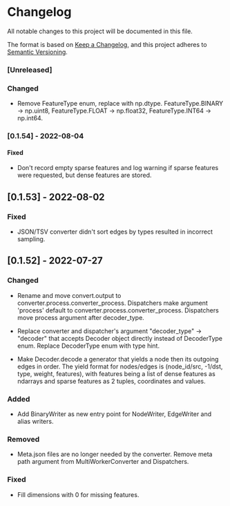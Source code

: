 # Changelog
All notable changes to this project will be documented in this file.

The format is based on [Keep a Changelog](https://keepachangelog.com/en/1.0.0/),
and this project adheres to [Semantic Versioning](https://semver.org/spec/v2.0.0.html).

### [Unreleased]

### Changed
* Remove FeatureType enum, replace with np.dtype. FeatureType.BINARY -> np.uint8, FeatureType.FLOAT -> np.float32, FeatureType.INT64 -> np.int64.

### [0.1.54] - 2022-08-04

#### Fixed
- Don't record empty sparse features and log warning if sparse features were requested, but dense features are stored.

## [0.1.53] - 2022-08-02

### Fixed
- JSON/TSV converter didn't sort edges by types resulted in incorrect sampling.

## [0.1.52] - 2022-07-27

### Changed
- Rename and move convert.output to converter.process.converter_process. Dispatchers make argument 'process' default to converter.process.converter_process. Dispatchers move process argument after decoder_type.

- Replace converter and dispatcher's argument "decoder_type" -> "decoder" that accepts Decoder object directly instead of DecoderType enum. Replace DecoderType enum with type hint.

- Make Decoder.decode a generator that yields a node then its outgoing edges in order. The yield format for nodes/edges is (node_id/src, -1/dst, type, weight, features), with features being a list of dense features as ndarrays and sparse features as 2 tuples, coordinates and values.

### Added
- Add BinaryWriter as new entry point for NodeWriter, EdgeWriter and alias writers.

### Removed
- Meta.json files are no longer needed by the converter. Remove meta path argument from MultiWorkerConverter and Dispatchers.

### Fixed
- Fill dimensions with 0 for missing features.
